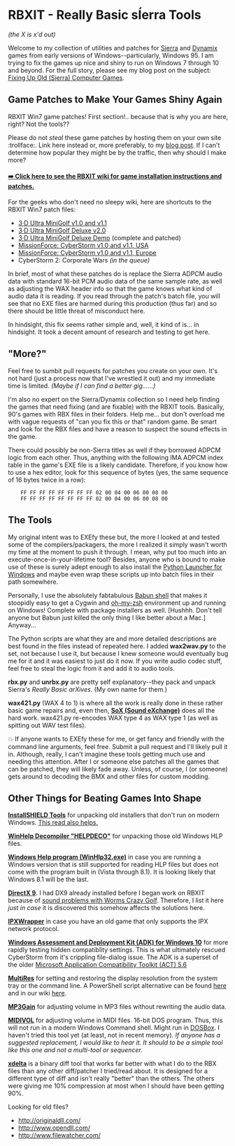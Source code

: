 # RBXIT - Really Basic sÍerra Tools
_(the X is x'd out)_

Welcome to my collection of utilities and patches for [Sierra](https://en.wikipedia.org/wiki/List_of_Sierra_Entertainment_video_games) and [Dynamix](https://en.wikipedia.org/wiki/Dynamix) games from early versions of Windows--particularly, Windows 95.  I am trying to fix the games up nice and shiny to run on Windows 7 through 10 and beyond.  For the full story, please see my blog post on the subject: [Fixing Up Old (Sierra) Computer Games](https://namethattech.wordpress.com/2016/01/18/fixing-up-old-computer-games/).


## Game Patches to Make Your Games Shiny Again

RBXIT Win7 game patches!  First section!.. because that is why you are here, right?  Not the tools??

Please do not _steal_ these game patches by hosting them on your own site :trollface:.  Link here instead or, more preferably, to my [blog post](https://namethattech.wordpress.com/2016/01/18/fixing-up-old-computer-games/).  If I can't determine how popular they might be by the traffic, then why should I make more?

#### [:arrow_right: Click here to see the RBXIT wiki for game installation instructions and patches.](https://github.com/juanitogan/rbxit/wiki)

For the geeks who don't need no sleepy wiki, here are shortcuts to the RBXIT Win7 patch files:

- [3·D Ultra MiniGolf v1.0 and v1.1](https://github.com/juanitogan/rbxit/releases/download/1.0.0.3d-ultra-minigolf-10-11.r1/3DUltraMiniGolf-10-11-Win7fix.exe)
- [3·D Ultra MiniGolf Deluxe v2.0](https://github.com/juanitogan/rbxit/releases/download/1.0.0.3d-ultra-minigolf-deluxe-20.r1/3DUltraMiniGolfDeluxe-20-Win7fix.exe)
- [3·D Ultra MiniGolf Deluxe Demo](https://github.com/juanitogan/rbxit/releases/download/1.0.0.3d-ultra-minigolf-deluxe-demo.0/3DUltraMiniGolfDeluxeDemo-complete-Win7fixed.zip) (complete and patched)
- [MissionForce: CyberStorm v1.0 and v1.1, USA](https://github.com/juanitogan/rbxit/releases/download/1.0.0.cyberstorm-10-11.r3/CyberStorm-10-11-Win7fix.r3.exe)
- [MissionForce: CyberStorm v1.0 and v1.1, Europe](https://github.com/juanitogan/rbxit/releases/download/1.0.0.cyberstorm-10-11.r3.eu/CyberStorm-10-11-Win7fix.r3.eu.exe)
- CyberStorm 2: Corporate Wars _(in the queue)_

In brief, most of what these patches do is replace the Sierra ADPCM audio data with standard 16-bit PCM audio data of the same sample rate, as well as adjusting the WAX header info so that the game knows what kind of audio data it is reading.  If you read through the patch's batch file, you will see that no EXE files are harmed during this production (thus far) and so there should be little threat of misconduct here.

In hindsight, this fix seems rather simple and, well, it kind of is... in hindsight.  It took a decent amount of research and testing to get here.


## "More?"

Feel free to sumbit pull requests for patches you create on your own.  It's not hard (just a process now that I've wrestled it out) and my immediate time is limited.  _(Maybe if I can find a better gig......)_

I'm also no expert on the Sierra/Dynamix collection so I need help finding the games that need fixing (and are fixable) with the RBXIT tools.  Basically, 90's games with RBX files in their folders.  Help me... but don't overload me with vague requests of "can you fix this or that" random game.  Be smart and look for the RBX files and have a reason to suspect the sound effects in the game.

There could possibly be non-Sierra titles as well if they borrowed ADPCM logic from each other.  Thus, anything with the following IMA ADPCM index table in the game's EXE file is a likely candidate.  Therefore, if you know how to use a hex editor, look for this sequence of bytes (yes, the same sequence of 16 bytes twice in a row):
```
    FF FF FF FF FF FF FF FF 02 00 04 00 06 00 08 00
    FF FF FF FF FF FF FF FF 02 00 04 00 06 00 08 00
```


## The Tools

My original intent was to EXEfy these but, the more I looked at and tested some of the compilers/packagers, the more I realized it simply wasn't worth my time at the moment to push it through.  I mean, why put too much into an execute-once-in-your-lifetime tool?  Besides, anyone who is bound to make use of these is surely adept enough to also install the [Python Launcher for Windows](https://docs.python.org/3/using/windows.html#launcher) and maybe even wrap these scripts up into batch files in their path somewhere.

Personally, I use the absolutely fabtabulous [Babun shell](https://babun.github.io/) that makes it stoopidly easy to get a Cygwin and [oh-my-zsh](http://ohmyz.sh/) environment up and running on Windows!  Complete with package installers as well.  [Hushhh.  Don't tell anyone but Babun just killed the only thing I like better about a Mac.]  Anyway...

The Python scripts are what they are and more detailed descriptions are best found in the files instead of repeated here.  I added **wax2wav.py** to the set, not because I use it, but because I knew someone would eventually bug me for it and it was easiest to just do it now.  If you write audio codec stuff, feel free to steal the logic from it and add it to audio tools.

**rbx.py** and **unrbx.py** are pretty self explanatory--they pack and unpack Sierra's _Really Basic arXives_.  (My own name for them.)

**wax421.py** (WAX 4 to 1) is where all the work is really done in these rather basic game repairs and, even then, [**SoX (Sound eXchange)**](http://sox.sourceforge.net) does all the hard work.  wax421.py re-encodes WAX type 4 as WAX type 1 (as well as spitting out WAV test files).

:boom: If anyone wants to EXEfy these for me, or get fancy and friendly with the command line arguments, feel free.  Submit a pull request and I'll likely pull it in.  Although, really, I can't imagine these tools getting much use and needing this attention.  After I or someone else patches all the games that can be patched, they will likely fade away.  Unless, of course, I (or someone) gets around to decoding the BMX and other files for custom modding.


## Other Things for Beating Games Into Shape

[**InstallSHIELD Tools**](http://www.cdmediaworld.com/hardware/cdrom/files.shtml) for unpacking old installers that don't run on modern Windows.  [This read also helps.](http://blog.wisefaq.com/2010/07/24/how-to-open-an-installshield-data-cab-file/)

[**WinHelp Decompiler "HELPDECO"**](http://sourceforge.net/projects/helpdeco/) for unpacking those old Windows HLP files.

[**Windows Help program (WinHlp32.exe)**](https://support.microsoft.com/en-us/kb/917607) in case you are running a Windows version that is still supported for reading HLP files but does not come with the program built in (Vista through 8.1).  It is looking likely that Windows 8.1 will be the last.

[**DirectX 9**](https://www.microsoft.com/en-in/download/details.aspx?id=8109).  I had DX9 already installed before I began work on RBXIT because of [sound problems with Worms Crazy Golf](http://steamcommunity.com/app/70620/discussions/2/34094415776635336/#c451848855002491098).  Therefore, I list it here _just in case_ it is discovered this somehow affects the solutions here.

[**IPXWrapper**](http://www.solemnwarning.net/ipxwrapper/) in case you have an old game that only supports the IPX network protocol.

[**Windows Assessment and Deployment Kit (ADK) for Windows 10**](https://msdn.microsoft.com/en-us/windows/hardware/dn913721.aspx#adkwin10) for more rapidly testing hidden compatiblity settings.  This is what ultimately rescued CyberStorm from it's crippling file-dialog issue.  The ADK is a superset of the older [Microsoft Application Compatibility Toolkit (ACT) 5.6](https://www.microsoft.com/en-us/download/details.aspx?id=7352)

[**MultiRes**](http://www.entechtaiwan.com/util/multires.shtm) for setting and restoring the display resolution from the system tray or the command line.  A PowerShell script alternative can be found [here](http://blogs.technet.com/b/heyscriptingguy/archive/2010/07/07/hey-scripting-guy-how-can-i-change-my-desktop-monitor-resolution-via-windows-powershell.aspx) and in our wiki [here](https://github.com/juanitogan/rbxit/wiki/Display-resolution-shortcuts).

[**MP3Gain**](http://mp3gain.sourceforge.net/) for adjusting volume in MP3 files without rewriting the audio data.

[**MIDIVOL**](http://www.gnmidi.com/gnfreeen.htm) for adjusting volume in MIDI files.  16-bit DOS program.  Thus, this will not run in a modern Windows Command shell.  Might run in [DOSBox](http://www.dosbox.com/).  I haven't tried this tool yet (at least, not in recent memory).  _If anyone has a suggested replacement, I would like to hear it. It should to be a simple tool like this one and not a multi-tool or sequencer._

[**xdelta**](http://xdelta.org/) is a binary diff tool that works far better with what I do to the RBX files than any other diff/patcher I tried/read about.  It is designed for a different type of diff and isn't really "better" than the others.  The others were giving me 10% compression at most when I should have been getting 90%.

Looking for old files?
- http://originaldll.com/
- http://www.opendll.com/
- http://www.filewatcher.com/
